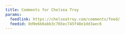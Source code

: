 ```yaml
---
title: Comments for Chelsea Troy
params:
  feedlink: https://chelseatroy.com/comments/feed/
  feedid: 0d9e6b0abb3c765ec745f48e1dd3aec6
---
```

